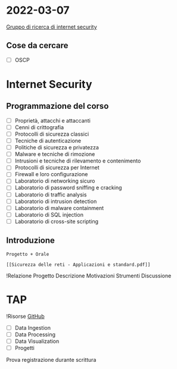 # 2022-03-07
[Gruppo di ricerca di internet security](https://nas.dmi.unict.it/)

## Cose da cercare
- [ ] OSCP

# Internet Security

## Programmazione del corso
- [ ] Proprietà, attacchi e attaccanti
- [ ] Cenni di crittografia
- [ ] Protocolli di sicurezza classici
- [ ] Tecniche di autenticazione
- [ ] Politiche di sicurezza e privatezza
- [ ] Malware e tecniche di rimozione
- [ ] Intrusioni e tecniche di rilevamento e contenimento
- [ ] Protocolli di sicurezza per Internet
- [ ] Firewall e loro configurazione
- [ ] Laboratorio di networking sicuro
- [ ] Laboratorio di password sniffing e cracking
- [ ] Laboratorio di traffic analysis
- [ ] Laboratorio di intrusion detection
- [ ] Laboratorio di malware containment
- [ ] Laboratorio di SQL injection
- [ ] Laboratorio di cross-site scripting

## Introduzione
```ad-def Esame
Progetto + Orale
```

```ad-def Risorse
[[Sicurezza delle reti - Applicazioni e standard.pdf]]
```

!Relazione Progetto
Descrizione
Motivazioni
Strumenti
Discussione

# TAP
 !Risorse
 [GitHub](https://github.com/tapunict/)
 
- [ ] Data Ingestion
- [ ] Data Processing
- [ ] Data Visualization
- [ ] Progetti

Prova registrazione durante scrittura